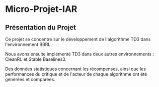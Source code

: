 # Micro-Projet-IAR

## Présentation du Projet

Ce projet se concentre sur le développement de l'algorithme TD3 dans l'environnement BBRL. 

Nous avons ensuite implémenté TD3 dans deux autres environnements : CleanRL et Stable Baselines3.

Des données statistiques concernant les récompenses, ainsi que les performances du critique et de l'acteur de chaque algorithme ont été générées et comparées.
